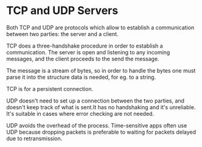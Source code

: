 # TCP and UDP Servers

Both TCP and UDP are protocols which allow to establish a communication between two parties: the server and a client.

TCP does a three-handshake procedure in order to establish a communication. The server is open and listening to any incoming messages, and the client proceeds to the send the message.

The message is a stream of bytes, so in order to handle the bytes one must parse it into the structure data is needed, for eg. to a string.

TCP is for a persistent connection.

UDP doesn't need to set up a connection between the two parties, and doesn't keep track of what is sent.It has no handshaking and it's unreliable. It's suitable in cases where error checking are not needed.

UDP avoids the overhead of the process. Time-sensitive apps often use UDP because dropping packets is preferable to waiting for packets delayed due to retransmission.
